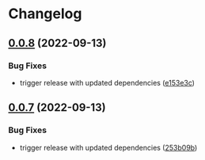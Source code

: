 # Changelog

## [0.0.8](https://github.com/andrewthetechie/pydantic-pynamodb/compare/v0.0.7...v0.0.8) (2022-09-13)


### Bug Fixes

* trigger release with updated dependencies ([e153e3c](https://github.com/andrewthetechie/pydantic-pynamodb/commit/e153e3c6cd762885f5ec80a3b66ae1d6b7ebf12f))

## [0.0.7](https://github.com/andrewthetechie/pydantic-pynamodb/compare/v0.0.6...v0.0.7) (2022-09-13)


### Bug Fixes

* trigger release with updated dependencies ([253b09b](https://github.com/andrewthetechie/pydantic-pynamodb/commit/253b09bba20efc77d5521742c91da9e8ac717ad1))
